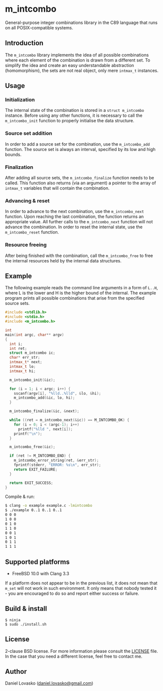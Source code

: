 # m_intcombo
General-purpose integer combinations library in the C89 language that runs
on all POSIX-compatible systems.

## Introduction
The `m_intcombo` library implements the idea of all possible combinations
where each element of the combination is drawn from a different set. To
simplify the idea and create an easy understandable abstraction
(homomorphism), the sets are not real object, only mere `intmax_t`
instances.

## Usage
### Initialization
The internal state of the combination is stored in a `struct m_intcombo`
instance. Before using any other functions, it is necessary to call the
`m_intcombo_init` function to properly initialise the data structure.

### Source set addition
In order to add a source set for the combination, use the `m_intcombo_add`
function. The source set is always an interval, specified by its low and
high bounds.

### Finalization 
After adding all source sets, the `m_intcombo_finalize` function needs to
be called. This function also returns (via an argument) a pointer to the
array of `intmax_t` variables that will contain the combination.

### Advancing & reset
In order to advance to the next combination, use the `m_intcombo_next`
function. Upon reaching the last combination, the function returns an
appropriate value. All further calls to the `m_intcombo_next` function
will not advance the combination. In order to reset the internal state,
use the `m_intcombo_reset` function.

### Resource freeing
After being finished with the combination, call the `m_intcombo_free` to
free the internal resources held by the internal data structures.

## Example
The following example reads the command line arguments in a form of
`L..H`, where L is the lower and H is the higher bound of the internal.
The example program prints all possible combinations that arise from the
specified source sets.

```c
#include <stdlib.h>
#include <stdio.h>
#include <m_intcombo.h>

int
main(int argc, char** argv)
{
  int i;
  int ret;
  struct m_intcombo ic;
  char* err_str;
  intmax_t* next;
  intmax_t lo;
  intmax_t hi;

  m_intcombo_init(&ic);

  for (i = 1; i < argc; i++) {
    sscanf(argv[i], "%lld..%lld", &lo, &hi);
    m_intcombo_add(&ic, lo, hi);
  }

  m_intcombo_finalize(&ic, &next);

  while ((ret = m_intcombo_next(&ic)) == M_INTCOMBO_OK) {
    for (i = 0; i < (argc-1); i++)
      printf("%lld ", next[i]);
    printf("\n");
  }

  m_intcombo_free(&ic);

  if (ret != M_INTCOMBO_END) {
    m_intcombo_error_string(ret, &err_str);
    fprintf(stderr, "ERROR: %s\n", err_str);
    return EXIT_FAILURE;
  }

  return EXIT_SUCCESS;
}
```

Compile & run:
```sh
$ clang -o example example.c -lmintcombo
$ ./example 0..1 0..1 0..1
0 0 0 
1 0 0 
0 1 0 
1 1 0 
0 0 1 
1 0 1 
0 1 1 
1 1 1 
```

## Supported platforms
 * FreeBSD 10.0 with Clang 3.3

If a platform does not appear to be in the previous list, it does not
mean that `m_set` will not work in such environment. It only means that
nobody tested it - you are encouraged to do so and report either success
or failure.

## Build & install
```
$ ninja
$ sudo ./install.sh
```

## License
2-clause BSD license. For more information please consult the
[LICENSE](LICENSE.md) file. In the case that you need a different license,
feel free to contact me.

## Author
Daniel Lovasko (daniel.lovasko@gmail.com)

